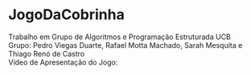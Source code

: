 # JogoDaCobrinha
Trabalho em Grupo de Algoritmos e Programação Estruturada UCB <br>
Grupo: Pedro Viegas Duarte, Rafael Motta Machado, Sarah Mesquita e Thiago Renó de Castro <br>
Vídeo de Apresentação do Jogo:
